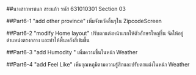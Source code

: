 ##นางสาวพรชนก สระแก้ว รหัส 631010301 Section 03

##Part6-1 "add other province"
    เพิ่มจังหวัดอื่นๆใน ZipcodeScreen

##Part6-2 "modify Home layout"
    ปรับตกแต่งหน้าแรกให้ตัวอักษรใหญ่ขึ้น จัดให้อยู่ตำแหน่งตรงกลาง และทำให้พื้นหลังสีเข้มขึ้น

##Part6-3 "add Humodity "
    เพิ่มความชื้นในหน้า Weather

##Part6-4 "add Feel Like"
    เพิ่มอุณหภูมิตามความรู้สึกและปรับตกแต่งในหน้า Weather 